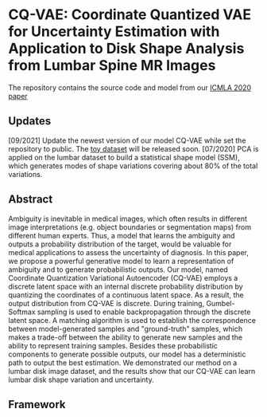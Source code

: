 # CQ-VAE: Coordinate Quantized VAE for Uncertainty Estimation with Application to Disk Shape Analysis from Lumbar Spine MR Images

The repository contains the source code and model from our [ICMLA 2020 paper](https://arxiv.org/abs/2010.08713)

## Updates

[09/2021] Update the newest version of our model CQ-VAE while set the repository to public. The [toy dataset](CQ-VAE/dataset) will be released soon.
[07/2020] PCA is applied on the lumbar dataset to build a statistical shape model (SSM), which generates modes of shape variations covering about 80% of the total variations.

## Abstract
Ambiguity is inevitable in medical images, which often results in different image interpretations (e.g. object boundaries or segmentation maps) from different human
experts. Thus, a model that learns the ambiguity and outputs a probability distribution of the target, would be valuable for
medical applications to assess the uncertainty of diagnosis. In this paper, we propose a powerful generative model to learn a
representation of ambiguity and to generate probabilistic outputs. Our model, named Coordinate Quantization Variational Autoencoder (CQ-VAE) employs a discrete latent
space with an internal discrete probability distribution by quantizing the coordinates of a continuous latent space. As a result, the output distribution from CQ-VAE is discrete. During
training, Gumbel-Softmax sampling is used to enable backpropagation through the discrete latent space. A matching algorithm is used to establish the correspondence between
model-generated samples and "ground-truth" samples, which makes a trade-off between the ability to generate new samples and the ability to represent training samples. Besides these
probabilistic components to generate possible outputs, our model has a deterministic path to output the best estimation. We demonstrated our method on a lumbar disk image dataset, and
the results show that our CQ-VAE can learn lumbar disk shape variation and uncertainty.

## Framework
